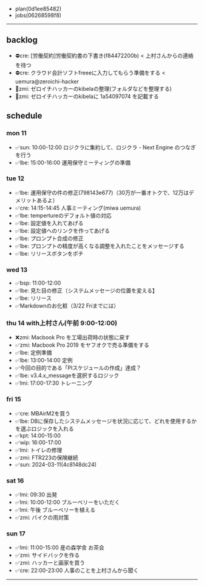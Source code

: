 
- plan(0d1ee85482)
- jobs(06268598f8)
---

## backlog
- ⛔️cre: [労働契約]労働契約書の下書き(f84472200b) < 上村さんからの連絡を待つ
- ⛔️cre: クラウド会計ソフトfreeeに入力してもらう準備をする < uemura@zeroichi-hacker
- 📌zmi: ゼロイチハッカーのkibelaの整理(フォルダなどを整理する)
- 📌zmi: ゼロイチハッカーのkibelaに 1a54097074 を記載する

## schedule
### mon 11
- ✅sun: 10:00-12:00 ロジクラに集約して、ロジクラ - Next Engine のつなぎを行う
- ✅lbe: 15:00-16:00 運用保守ミーティングの準備
### tue 12
- ✅lbe: 運用保守の件の修正(798143e677)（30万が一番オトクで、12万はデメリットあるよ）
- ✅cre: 14:15-14:45 人事ミーティング(miwa uemura)
- ✅lbe: tempertureのデフォルト値の対応
- ✅lbe: 設定値を入れてあげる
- ✅lbe: 設定値へのリンクを作ってあげる
- ✅lbe: プロンプト合成の修正
- ✅lbe: プロンプトの精度が高くなる調整を入れたことをメッセージする
- ✅lbe: リリースボタンをポチ
### wed 13
- ✅bsp: 11:00-12:00
- ✅lbe: 見た目の修正（システムメッセージの位置を変える】
- ✅lbe: リリース
- ✅Markdownのお化粧（3/22 Friまでには）
### thu 14 with上村さん(午前 9:00-12:00)
- ❌zmi: Macbook Pro を工場出荷時の状態に戻す
- ✅zmi: Macbook Pro 2019 をヤフオクで売る準備をする
- ✅lbe: 定例準備
- ✅lbe: 13:00-14:00 定例
- ✅今回の目的である「PIスケジュールの作成」達成？
- ✅lbe: v3.4.x_messageを選択するロジック
- ✅lmi: 17:00-17:30 トレーニング
### fri 15
- ✅cre: MBAirM2を買う
- ✅lbe: DBに保存したシステムメッセージを状況に応じて、どれを使用するかを選ぶロジックを入れる
- ✅kpt: 14:00-15:00
- ✅wip: 16:00-17:00
- ✅lmi: トイレの修理
- ✅zmi: FTR223の保険継続
- ✅sun: 2024-03-11(4c8148dc24)
### sat 16
- ✅lmi: 09:30 出発
- ✅lmi: 10:00-12:00 ブルーベリーをいただく
- ✅lmi: 午後 ブルーベリーを植える
- ✅zmi: バイクの雨対策
### sun 17
- ✅lmi: 11:00-15:00 産の森学舎 お茶会
- ✅zmi: サイドバックを作る
- ✅zmi: ハッカーと画家を買う
- ✅cre: 22:00-23:00 人事のことを上村さんから聞く


---


